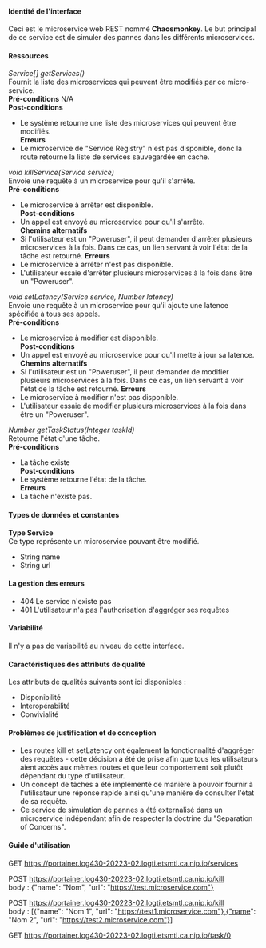 #### Identité de l'interface
Ceci est le microservice web REST nommé **Chaosmonkey**. Le but principal de ce service est de simuler des pannes dans les différents microservices.
#### Ressources
*Service[] getServices()* \
Fournit la liste des microservices qui peuvent être modifiés par ce micro-service. \
**Pré-conditions**
N/A \
**Post-conditions**
- Le système retourne une liste des microservices qui peuvent être modifiés. \
**Erreurs**
- Le microservice de "Service Registry" n'est pas disponible, donc la route retourne la liste de services sauvegardée en cache.

*void killService(Service service)* \
Envoie une requête à un microservice pour qu'il s'arrête. \
**Pré-conditions** 
- Le microservice à arrêter est disponible. \
**Post-conditions**
- Un appel est envoyé au microservice pour qu'il s'arrête.\
**Chemins alternatifs**
- Si l'utilisateur est un "Poweruser", il peut demander d'arrêter plusieurs microservices à la fois. Dans ce cas, un lien servant à voir l'état de la tâche est retourné.
**Erreurs**
- Le microservice à arrêter n'est pas disponible.
- L'utilisateur essaie d'arrêter plusieurs microservices à la fois dans être un "Poweruser".


*void setLatency(Service service, Number latency)* \
Envoie une requête à un microservice pour qu'il ajoute une latence spécifiée à tous ses appels. \
**Pré-conditions** 
- Le microservice à modifier est disponible. \
**Post-conditions**
- Un appel est envoyé au microservice pour qu'il mette à jour sa latence.\
**Chemins alternatifs**
- Si l'utilisateur est un "Poweruser", il peut demander de modifier plusieurs microservices à la fois. Dans ce cas, un lien servant à voir l'état de la tâche est retourné.
**Erreurs**
- Le microservice à modifier n'est pas disponible.
- L'utilisateur essaie de modifier plusieurs microservices à la fois dans être un "Poweruser".

*Number getTaskStatus(Integer taskId)* \
Retourne l'état d'une tâche. \
**Pré-conditions**
- La tâche existe \
**Post-conditions**
- Le système retourne l'état de la tâche. \
**Erreurs**
- La tâche n'existe pas.


#### Types de données et constantes
**Type Service** \
Ce type représente un microservice pouvant être modifié.
- String name
- String url
#### La gestion des erreurs
- 404 Le service n'existe pas
- 401 L'utilisateur n'a pas l'authorisation d'aggréger ses requêtes

#### Variabilité
Il n'y a pas de variabilité au niveau de cette interface.

#### Caractéristiques des attributs de qualité
Les attributs de qualités suivants sont ici disponibles :
- Disponibilité
- Interopérabilité
- Convivialité
#### Problèmes de justification et de conception
- Les routes kill et setLatency ont également la fonctionnalité d'aggréger des requêtes - cette décision a été de prise afin que tous les utilisateurs aient accès aux mêmes routes et que leur comportement soit plutôt dépendant du type d'utilisateur.
- Un concept de tâches a été implémenté de manière à pouvoir fournir à l'utilisateur une réponse rapide ainsi qu'une manière de consulter l'état de sa requête.
- Ce service de simulation de pannes a été externalisé dans un microservice indépendant afin de respecter la doctrine du "Separation of Concerns".
#### Guide d'utilisation
GET https://portainer.log430-20223-02.logti.etsmtl.ca.nip.io/services

POST https://portainer.log430-20223-02.logti.etsmtl.ca.nip.io/kill \
body : {"name": "Nom", "url": "https://test.microservice.com"}

POST https://portainer.log430-20223-02.logti.etsmtl.ca.nip.io/kill \
body : [{"name": "Nom 1", "url": "https://test1.microservice.com"},{"name": "Nom 2", "url": "https://test2.microservice.com"}]

GET https://portainer.log430-20223-02.logti.etsmtl.ca.nip.io/task/0